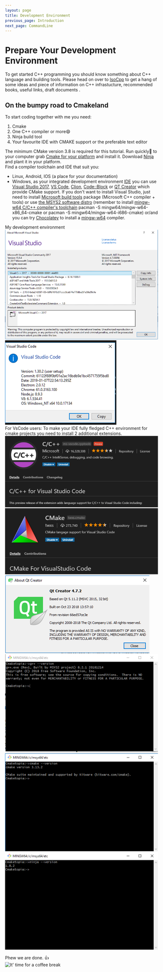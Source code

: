 ```yaml
---
layout: page
title: Development Environment
previous_page: Introduction
next_page: CommandLine
---
```


# Prepare Your Development Environment

To get started C++ programming you should know something about C++ language and building tools. Please head on over to [IsoCpp]({{site.baseurl}}/Docs/AdditionalReadingResources#iso-cpp) to get a hang of some ideas and piece of information on C++ infrastucture, recommended books, useful links, draft documents .

## On the bumpy road to Cmakeland

To start coding together with me you need:

1. Cmake
2. One C++ compiler or more:smile:
3. Ninja build tool
4. Your favourite IDE with CMAKE support or the preferable text editor

The minimum CMake version 3.8 is required for this tutorial. Run quickly:runner: to your computer grab [Cmake for your platform](https://cmake.org/download/) and install it. Download [Ninja](https://ninja-build.org/) and plant it in your platform.  
Find a compiler toolchain and IDE that suit you:

* Linux, Android, IOS (a place for your documentation)
* Windows, as your integrated development environment [IDE](https://en.wikipedia.org/wiki/Integrated_development_environment) you can use [Visual Studio 2017](https://docs.microsoft.com/en-us/visualstudio/install/install-visual-studio?view=vs-2017), [VS Code](https://code.visualstudio.com/), [Clion](https://www.jetbrains.com/clion/), [Code::Block](http://www.codeblocks.org/) or [QT Creator](https://www.qt.io/qt-features-libraries-apis-tools-and-ide/) which provide CMake support. If you don't want to install Visual Studio, just need to install [Microsoft build tools](https://www.visualstudio.com/downloads/#build-tools-for-visual-studio-2017) package (Microsoft C++ compiler + tools) or use [the MSYS2  software distro](https://www.msys2.org) (remember to install [mingw-w64 C/C++ compiler's toolchain](https://github.com/Alexpux/MINGW-packages) pacman -S mingw64/mingw-w64-x86_64-cmake or pacman -S mingw64/mingw-w64-i686-cmake) or/and you can try [Chocolatey](https://chocolatey.org/packages/mingw) to install a [mingw-w64](https://mingw-w64.org/doku.php) compiler.

My development environment  
![VS2017](../assets/Vs2017.png)
![VsCode](../assets/VsCode.png)  
For VsCode users:
To make your IDE fully fledged C++ environment for cmake projects you need to install 2 additional extensions.  
![Cpp for Vs Code](../assets/cppextvscode.png)  
![Cmake for Vs Code](../assets/cmakeextvscode.png)  
![QTCreator](../assets/QTCreator.png)
![g++](../assets/g++.png)
![Cmake](../assets/cmake.png)
![ninja](../assets/ninja.png)  

Phew we are done. :+1:  
![It' time for a coffee break](http://events.hooverlibrary.org/images/events/hoover/coffeepitch.jpg "It' time for a coffee break")